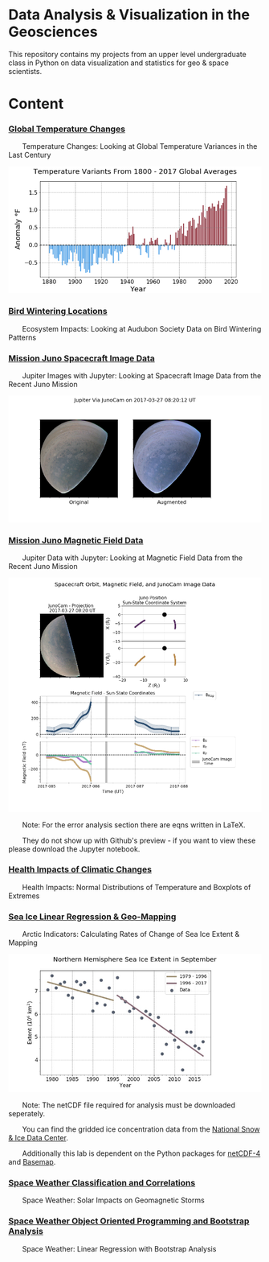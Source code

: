 # Data Analysis & Visualization in the Geosciences
This repository contains my projects from an upper level undergraduate class in Python on data visualization and statistics for geo &amp; space scientists. 

# Content
### [Global Temperature Changes](https://github.com/adambens/Geoscience_Data_Analysis_Projects/blob/master/Global%20Temperature%20Changes/Global%20Climatic%20Averages.ipynb)
&nbsp;&nbsp;&nbsp;&nbsp;&nbsp;&nbsp; Temperature Changes: Looking at Global Temperature Variances in the Last Century 

<img width="600" alt="img1" src="./Global Temperature Changes/Figures/TempVariants_GlobalYearlyAverages.png">

### [Bird Wintering Locations](https://github.com/adambens/Geoscience_Data_Analysis_Projects/blob/master/Bird%20Wintering%20Patterns/Bird%20Wintering%20Locations.ipynb)
&nbsp;&nbsp;&nbsp;&nbsp;&nbsp;&nbsp; Ecosystem Impacts: Looking at Audubon Society Data on Bird Wintering Patterns 


### [Mission Juno Spacecraft Image Data]()  
&nbsp;&nbsp;&nbsp;&nbsp;&nbsp;&nbsp; Jupiter Images with Jupyter: Looking at Spacecraft Image Data from the Recent Juno Mission  

<img width="600" alt="img1" src="./Juno Image Data/FinalPNGs/AugmentedImage.png">

### [Mission Juno Magnetic Field Data]()  
&nbsp;&nbsp;&nbsp;&nbsp;&nbsp;&nbsp; Jupiter Data with Jupyter: Looking at Magnetic Field Data from the Recent Juno Mission

<img width="600" alt="img1" src="./Juno Magnetic Field Data/Figures/JunoCam_MagData_2017-086-08-20.png">

&nbsp;&nbsp;&nbsp;&nbsp;&nbsp;&nbsp; Note: For the error analysis section there are eqns written in LaTeX.

&nbsp;&nbsp;&nbsp;&nbsp;&nbsp;&nbsp; They do not show up with Github's preview - if you want to view these please download the Jupyter notebook.  

### [Health Impacts of Climatic Changes]()  
&nbsp;&nbsp;&nbsp;&nbsp;&nbsp;&nbsp; Health Impacts: Normal Distributions of Temperature and Boxplots of Extremes

### [Sea Ice Linear Regression & Geo-Mapping]()  
&nbsp;&nbsp;&nbsp;&nbsp;&nbsp;&nbsp; Arctic Indicators: Calculating Rates of Change of Sea Ice Extent & Mapping

<img width="600" alt="img1" src="./Sea Ice Analysis/Figures/SeaIceRegression.jpg">

&nbsp;&nbsp;&nbsp;&nbsp;&nbsp;&nbsp; Note: The netCDF file required for analysis must be downloaded seperately. 

&nbsp;&nbsp;&nbsp;&nbsp;&nbsp;&nbsp; You can find the gridded ice concentration data from the [National Snow & Ice Data Center](http://nsidc.org/data/G10010).

&nbsp;&nbsp;&nbsp;&nbsp;&nbsp;&nbsp; Additionally this lab is dependent on the Python packages for [netCDF-4](http://unidata.github.io/netcdf4-python/) and [Basemap](https://matplotlib.org/basemap/).

### [Space Weather Classification and Correlations]()  
&nbsp;&nbsp;&nbsp;&nbsp;&nbsp;&nbsp; Space Weather: Solar Impacts on Geomagnetic Storms

### [Space Weather Object Oriented Programming and Bootstrap Analysis]()  
&nbsp;&nbsp;&nbsp;&nbsp;&nbsp;&nbsp; Space Weather: Linear Regression with Bootstrap Analysis
